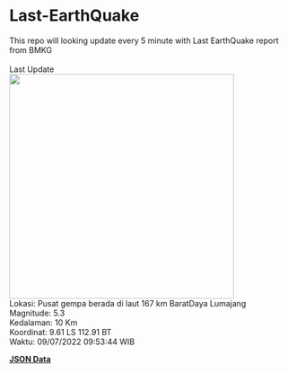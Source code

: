 # Last-EarthQuake
This repo will looking update every 5 minute with Last EarthQuake report from BMKG
<br>
<br>
Last Update
<br>
<img src="https://ews.bmkg.go.id/TEWS/data/20220709095344.mmi.jpg" width="400"/>
<br>
Lokasi: Pusat gempa berada di laut 167 km BaratDaya Lumajang <br>
Magnitude: 5.3 <br>
Kedalaman: 10 Km <br>
Koordinat: 9.61 LS 112.91 BT <br>
Waktu: 09/07/2022 09:53:44 WIB <br>

<a href="./data/data.json">**JSON Data**</a>
